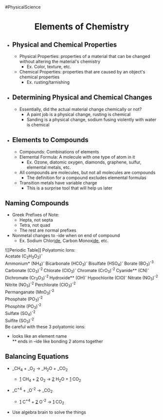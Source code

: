 #PhysicalScience 
<h1 style="text-align:center;">Elements of Chemistry</h1>

- ## Physical and Chemical Properties
	- Physical Properties: properties of a material that can be changed without altering the material's chemistry
		- Ex. Color, texture, etc.
	- Chemical Properties: properties that are caused by an object's chemical properties
		- Ex. rusting/tarnishing
- ## Determining Physical and Chemical Changes
	- Essentially, did the actual material change chemically or not?
		- A paint job is a physical change, rusting is chemical
		- Sanding is a physical change, sodium fusing violently with water is chemical
- ## Elements to Compounds
	- Compounds: Combinations of elements
	- Elemental Formula: A molecule with one type of atom in it
		- Ex. Ozone, diatomic oxygen, diamonds, graphene, sulfur, elemental metals, etc.
	- All compounds are molecules, but not all molecules are compounds
		- The definition for a compound excludes elemental formulas
	- Transition metals have variable charge
		- This is a surprise tool that will help us later
## Naming Compounds
- Greek Prefixes of Note:
	- Hepta, not septa
	- Tetra, not quad
	- The rest are normal prefixes
- Nonmetal changes to -ide when on end of compound
	- Ex. Sodium Chlor<u>ide</u>, Carbon Monox<u>ide</u>, etc.

![[Periodic Table]]
Polyatomic Ions:  
Acetate (C<sub>2</sub>H<sub>3</sub>O<sub>2</sub>)<sup>-</sup>  
Ammonium* (NH<sub>4</sub>)<sup>- </sup> 
Bicarbonate (HCO<sub>3</sub>)<sup>- </sup> 
Bisulfate (HSO<sub>4</sub>)<sup>- </sup> 
Borate (BO<sub>3</sub>)<sup>-3 </sup> 
Carbonate (CO<sub>3</sub>)<sup>-2  </sup>
Chlorate (ClO<sub>3</sub>)<sup>-  </sup>
Chromate (CrO<sub>3</sub>)<sup>-2 </sup> 
Cyanide** (CN)<sup>- </sup> 
Dichromate (Cr<sub>3</sub>O<sub>3</sub>)<sup>-2 </sup> 
Hydroxide** (OH)<sup>-  </sup>
Hypochlorite (ClO)<sup>-  </sup>
Nitrate (NO<sub>3</sub>)<sup>-2</sup>
Nitrite (NO<sub>3</sub>)<sup>-2</sup> 
Perchlorate (ClO<sub>3</sub>)<sup>-2</sup>  
Permanganate (MnO<sub>3</sub>)<sup>-2</sup>  
Phosphate (PO<sub>3</sub>)<sup>-2</sup>  
Phosphite (PO<sub>3</sub>)<sup>-2</sup>  
Sulfate (SO<sub>4</sub>)<sup>-2</sup>  
Sulfite (SO<sub>3</sub>)<sup>-2</sup>  
Be careful with these 3 polyatomic ions:  
* looks like an element name  
** ends in –ide like bonding 2 atoms together
## Balancing Equations
- \_CH<sub>4</sub> + \_O<sub>2</sub> -> \_H<sub>2</sub>O + \_CO<sub>2</sub> 
	- <u>1</u> CH<sub>4</sub> + <u>2</u> O<sub>2</sub> -> <u>2</u> H<sub>2</sub>O + <u>1</u> CO<sub>2</sub>

- \_C<sup>+4</sup> + \_O<sup>-2</sup> -> \_CO<sub>2</sub>
	- <u>1</u> C<sup>+4</sup> + <u>2</u> O<sup>-2</sup> -> <u>1</u> CO<sub>2</sub> 

- Use algebra brain to solve the things

